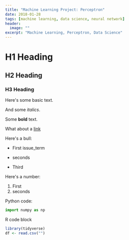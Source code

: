 ```yaml
---
title: "Machine Learning Project: Perceptron"
date: 2018-01-28
tags: [machine learning, data science, neural network]
header:
  image: ""
excerpt: "Machine Learning, Perceptron, Data Science"
---
```


# H1 Heading

## H2 Heading

### H3 Heading

Here's some basic text.

And some *italics*.

Some **bold** text.

What about a [link](https://github.com/dataoptimal)

Here's a bull:
* First issue_term
+ seconds
- Third

Here's a number:
1. First
2. seconds

Python code:
```Python
import numpy as np
```

R code block
```r
library(tidyverse)
df <- read.csv("")
```
